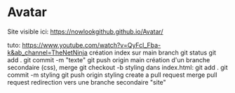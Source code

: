 # Avatar


Site visible ici: https://nowlookgithub.github.io/Avatar/



tuto: https://www.youtube.com/watch?v=QyFcl_Fba-k&ab_channel=TheNetNinja
création index sur main branch
    git status
    git add .
    git commit -m "texte"
    git push origin main
création d'un branche secondaire (css), merge
    git checkout -b styling
    dans index.html: <link rel="stylesheet" href="styles.css">
    git add .
    git commit -m styling
    git push origin styling
    create a pull request
    merge pull request
redirection vers une branche secondaire "site"

